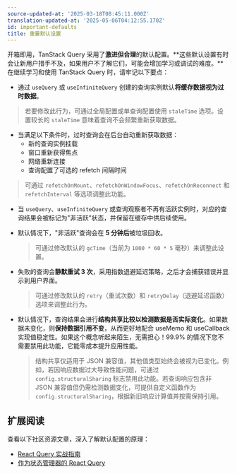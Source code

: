 ```yaml
---
source-updated-at: '2025-03-18T08:45:11.000Z'
translation-updated-at: '2025-05-06T04:12:55.170Z'
id: important-defaults
title: 重要默认设置
---
```


开箱即用，TanStack Query 采用了**激进但合理**的默认配置。**这些默认设置有时会让新用户措手不及，如果用户不了解它们，可能会增加学习或调试的难度。**在继续学习和使用 TanStack Query 时，请牢记以下要点：

- 通过 `useQuery` 或 `useInfiniteQuery` 创建的查询实例默认**将缓存数据视为过时数据**。

> 若要修改此行为，可通过全局配置或单查询配置使用 `staleTime` 选项。设置较长的 `staleTime` 意味着查询不会频繁重新获取数据。

- 当满足以下条件时，过时查询会在后台自动重新获取数据：
  - 新的查询实例挂载
  - 窗口重新获得焦点
  - 网络重新连接
  - 查询配置了可选的 refetch 间隔时间

> 可通过 `refetchOnMount`、`refetchOnWindowFocus`、`refetchOnReconnect` 和 `refetchInterval` 等选项调整此功能。

- 当 `useQuery`、`useInfiniteQuery` 或查询观察者不再有活跃实例时，对应的查询结果会被标记为"非活跃"状态，并保留在缓存中供后续使用。
- 默认情况下，"非活跃"查询会在 **5 分钟后**被垃圾回收。

  > 可通过修改默认的 `gcTime`（当前为 `1000 * 60 * 5` 毫秒）来调整此设置。

- 失败的查询会**静默重试 3 次**，采用指数退避延迟策略，之后才会捕获错误并显示到用户界面。

  > 可通过修改默认的 `retry`（重试次数）和 `retryDelay`（退避延迟函数）选项来调整此行为。

- 默认情况下，查询结果会进行**结构共享比较以检测数据是否实际变化**。如果数据未变化，则**保持数据引用不变**，从而更好地配合 useMemo 和 useCallback 实现值稳定性。如果这个概念听起来陌生，无需担心！99.9% 的情况下您不需要禁用此功能，它能零成本提升应用性能。

  > 结构共享仅适用于 JSON 兼容值，其他值类型始终会被视为已变化。例如，若因响应数据过大导致性能问题，可通过 `config.structuralSharing` 标志禁用此功能。若查询响应包含非 JSON 兼容值但仍需检测数据变化，可提供自定义函数作为 `config.structuralSharing`，根据新旧响应计算值并按需保持引用。

[//]: # 'Materials'

## 扩展阅读

查看以下社区资源文章，深入了解默认配置的原理：

- [React Query 实战指南](../community/tkdodos-blog.md#1-practical-react-query)
- [作为状态管理器的 React Query](../community/tkdodos-blog.md#10-react-query-as-a-state-manager)

[//]: # 'Materials'
